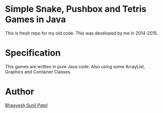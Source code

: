 # Simple Snake, Pushbox and Tetris Games in Java

This is fresh repo for my old code. This was developed by me in 2014-2015.

# Specification

This games are written in pure Java code. Also using some ArrayList, Graphics and Container Classes.

# Author

[Bhagyesh Sunil Patel][1]

[1]: https://github.com/uzrnem
